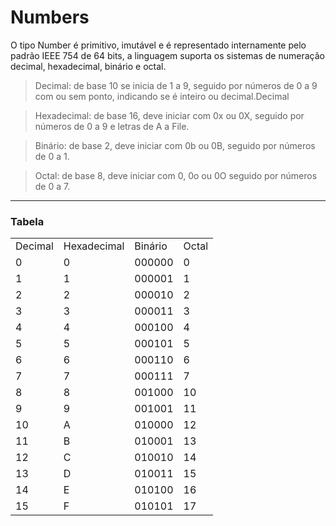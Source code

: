 # Numbers

O tipo Number é primitivo, imutável e é representado internamente pelo padrão IEEE 754 de 64 bits, a linguagem suporta os sistemas de numeração decimal, hexadecimal, binário e octal.

> Decimal: de base 10 se inicia de 1 a 9, seguido por números de 0 a 9 com ou sem ponto, indicando se é inteiro ou decimal.Decimal

> Hexadecimal: de base 16, deve iniciar com 0x ou 0X, seguido por números de 0 a 9 e letras de A a File.

> Binário: de base 2, deve iniciar com 0b ou 0B, seguido por números de 0 a 1.

> Octal: de base 8, deve iniciar com 0, 0o ou 0O seguido por números de 0 a 7.

---

### Tabela

<table>
    <tr>
        <td>Decimal</td>
        <td>Hexadecimal</td>
        <td>Binário</td>
        <td>Octal</td>
    </tr>
    <tr>
        <td>0</td>
        <td>0</td>
        <td>000000</td>
        <td>0</td>
    </tr>
    <tr>
        <td>1</td>
        <td>1</td>
        <td>000001</td>
        <td>1</td>
    </tr>
    <tr>
        <td>2</td>
        <td>2</td>
        <td>000010</td>
        <td>2</td>
    </tr>
    <tr>
        <td>3</td>
        <td>3</td>
        <td>000011</td>
        <td>3</td>
    </tr>
    <tr>
        <td>4</td>
        <td>4</td>
        <td>000100</td>
        <td>4</td>
    </tr>
    <tr>
        <td>5</td>
        <td>5</td>
        <td>000101</td>
        <td>5</td>
    </tr>
    <tr>
        <td>6</td>
        <td>6</td>
        <td>000110</td>
        <td>6</td>
    </tr>
    <tr>
        <td>7</td>
        <td>7</td>
        <td>000111</td>
        <td>7</td>
    </tr>
    <tr>
        <td>8</td>
        <td>8</td>
        <td>001000</td>
        <td>10</td>
    </tr>
    <tr>
        <td>9</td>
        <td>9</td>
        <td>001001</td>
        <td>11</td>
    </tr>
    <tr>
        <td>10</td>
        <td>A</td>
        <td>010000</td>
        <td>12</td>
    </tr>
    <tr>
        <td>11</td>
        <td>B</td>
        <td>010001</td>
        <td>13</td>
    </tr>
    <tr>
        <td>12</td>
        <td>C</td>
        <td>010010</td>
        <td>14</td>
    </tr>
    <tr>
        <td>13</td>
        <td>D</td>
        <td>010011</td>
        <td>15</td>
    </tr>
    <tr>
        <td>14</td>
        <td>E</td>
        <td>010100</td>
        <td>16</td>
    </tr>
    <tr>
        <td>15</td>
        <td>F</td>
        <td>010101</td>
        <td>17</td>
    </tr>
   
   
    
</table>
